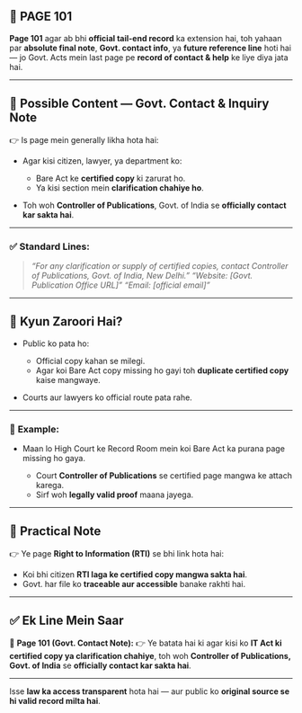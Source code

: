 ## 📄 **PAGE 101**

**Page 101** agar ab bhi **official tail-end record** ka extension hai, toh yahaan par **absolute final note**, **Govt. contact info**, ya **future reference line** hoti hai — jo Govt. Acts mein last page pe **record of contact & help** ke liye diya jata hai.

---

## 🔹 **Possible Content — Govt. Contact & Inquiry Note**

👉 Is page mein generally likha hota hai:

* Agar kisi citizen, lawyer, ya department ko:

  * Bare Act ke **certified copy** ki zarurat ho.
  * Ya kisi section mein **clarification chahiye ho**.
* Toh woh **Controller of Publications**, Govt. of India se **officially contact kar sakta hai**.

---

### ✅ **Standard Lines:**

> *“For any clarification or supply of certified copies, contact Controller of Publications, Govt. of India, New Delhi.”*
> *“Website: \[Govt. Publication Office URL]”*
> *“Email: \[official email]”*

---

## 🔹 **Kyun Zaroori Hai?**

* Public ko pata ho:

  * Official copy kahan se milegi.
  * Agar koi Bare Act copy missing ho gayi toh **duplicate certified copy** kaise mangwaye.
* Courts aur lawyers ko official route pata rahe.

---

### 🧩 **Example:**

* Maan lo High Court ke Record Room mein koi Bare Act ka purana page missing ho gaya.

  * Court **Controller of Publications** se certified page mangwa ke attach karega.
  * Sirf woh **legally valid proof** maana jayega.

---

## 🔹 **Practical Note**

👉 Ye page **Right to Information (RTI)** se bhi link hota hai:

* Koi bhi citizen **RTI laga ke certified copy mangwa sakta hai**.
* Govt. har file ko **traceable aur accessible** banake rakhti hai.

---

## ✅ **Ek Line Mein Saar**

📌 **Page 101 (Govt. Contact Note):**
👉 Ye batata hai ki agar kisi ko **IT Act ki certified copy ya clarification chahiye**, toh woh **Controller of Publications, Govt. of India** se **officially contact kar sakta hai**.

---

Isse **law ka access transparent** hota hai — aur public ko **original source se hi valid record milta hai**.
